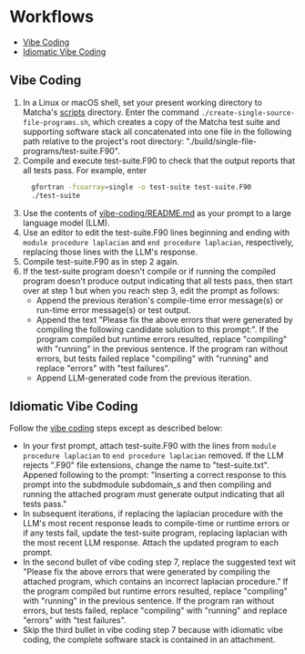 Workflows
=========

* [Vibe Coding](#vibe-coding)
* [Idiomatic Vibe Coding](#idiomatic-vibe-coding)

Vibe Coding
-----------
1. In a Linux or macOS shell, set your present working directory to Matcha's
   [scripts](../../scripts) directory.   Enter the command
   `./create-single-source-file-programs.sh`, which creates a copy of the
   Matcha test suite and supporting software stack all concatenated into one
   file in the following path relative to the project's root directory:
   "./build/single-file-programs/test-suite.F90".
3. Compile and execute test-suite.F90 to check that the output reports that
   all tests pass.  For example, enter
   ```bash
     gfortran -fcoarray=single -o test-suite test-suite.F90
     ./test-suite
   ```
4. Use the contents of [vibe-coding/README.md](./vibe-coding/README.md) as your
   prompt to a large language model (LLM).
5. Use an editor to edit the test-suite.F90 lines beginning and ending with 
   `module procedure laplacian` and `end procedure laplacian`, respectively,
   replacing those lines with the LLM's response.
6. Compile test-suite.F90 as in step 2 again.
7. If  the test-suite program doesn't compile or if running the compiled
   program doesn't produce output indicating that all tests pass, then start
   over at step 1 but when you reach step 3, edit the prompt as follows:
   * Append the previous iteration's compile-time error message(s) or run-time
     error message(s) or test output.
   * Append the text "Please fix the above errors that were generated by
     compiling the following candidate solution to this prompt:".  If the
     program compiled but runtime errors resulted, replace "compiling" with
     "running" in the previous sentence.  If the program ran without errors,
     but tests failed replace "compiling" with "running" and replace "errors"
     with "test failures".
   * Append LLM-generated code from the previous iteration.
   
Idiomatic Vibe Coding
---------------------
Follow the [vibe coding](#vibe-coding) steps except as described below:
* In your first prompt, attach test-suite.F90 with the lines from
  `module procedure laplacian` to `end procedure laplacian` removed.  If the
  LLM rejects ".F90" file extensions, change the name to "test-suite.txt".
  Appened following to the prompt: "Inserting a correct response to this
  prompt into the subdmodule subdomain_s and then compiling and running the
  attached program must generate output indicating that all tests pass."
* In subsequent iterations, if replacing the laplacian procedure with the
  LLM's most recent response leads to compile-time or runtime errors or if any
  tests fail, update the test-suite program, replacing laplacian with the most
  recent LLM response. Attach the updated program to each prompt.
* In the second bullet of vibe coding step 7, replace the suggested text wit
  "Please fix the above errors that were generated by compiling the attached
  program, which contains an incorrect laplacian procedure."  If the program
  compiled but runtime errors resulted, replace "compiling" with "running" in
  the previous sentence.  If the program ran without errors, but tests failed,
  replace "compiling" with "running" and replace "errors" with "test failures".
* Skip the third bullet in vibe coding step 7 because with idiomatic vibe
  coding, the complete software stack is contained in an attachment.
